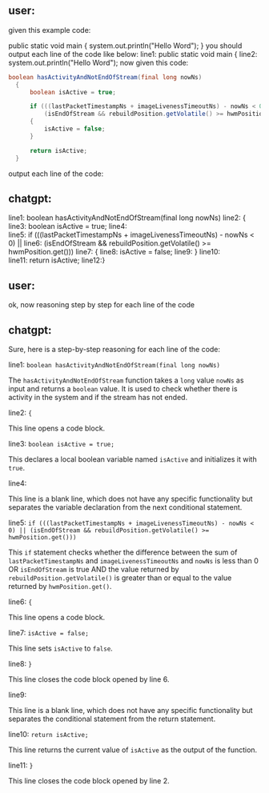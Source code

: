 

## user: 

given this example code: 

 public static void main { 
  system.out.println("Hello Word"); 
 } 
 you should output each line of the code like below: 
 line1: public static void main { 
  line2:      system.out.println("Hello Word");
 now given this code: 
  ```java
boolean hasActivityAndNotEndOfStream(final long nowNs)
    {
        boolean isActive = true;

        if (((lastPacketTimestampNs + imageLivenessTimeoutNs) - nowNs < 0) ||
            (isEndOfStream && rebuildPosition.getVolatile() >= hwmPosition.get()))
        {
            isActive = false;
        }

        return isActive;
    }
```

  output each line of the code:

## chatgpt: 

line1: boolean hasActivityAndNotEndOfStream(final long nowNs)
line2: {
line3:     boolean isActive = true;
line4:     
line5:     if (((lastPacketTimestampNs + imageLivenessTimeoutNs) - nowNs < 0) ||
line6:         (isEndOfStream && rebuildPosition.getVolatile() >= hwmPosition.get()))
line7:     {
line8:         isActive = false;
line9:     }
line10:    
line11:    return isActive;
line12:}

## user: 

ok, now reasoning step by step for each line of the code

## chatgpt: 

Sure, here is a step-by-step reasoning for each line of the code:

line1: `boolean hasActivityAndNotEndOfStream(final long nowNs)`

The `hasActivityAndNotEndOfStream` function takes a `long` value `nowNs` as input and returns a `boolean` value. It is used to check whether there is activity in the system and if the stream has not ended.

line2: `{`

This line opens a code block.

line3: `boolean isActive = true;`

This declares a local boolean variable named `isActive` and initializes it with `true`.

line4: ` `

This line is a blank line, which does not have any specific functionality but separates the variable declaration from the next conditional statement.

line5: `if (((lastPacketTimestampNs + imageLivenessTimeoutNs) - nowNs < 0) || (isEndOfStream && rebuildPosition.getVolatile() >= hwmPosition.get()))`

This `if` statement checks whether the difference between the sum of `lastPacketTimestampNs` and `imageLivenessTimeoutNs` and `nowNs` is less than 0 OR `isEndOfStream` is true AND the value returned by `rebuildPosition.getVolatile()` is greater than or equal to the value returned by `hwmPosition.get()`.

line6: `{`

This line opens a code block.

line7: `isActive = false;`

This line sets `isActive` to `false`.

line8: `}`

This line closes the code block opened by line 6.

line9: ` `

This line is a blank line, which does not have any specific functionality but separates the conditional statement from the return statement.

line10: `return isActive;`

This line returns the current value of `isActive` as the output of the function.

line11: `}`

This line closes the code block opened by line 2.